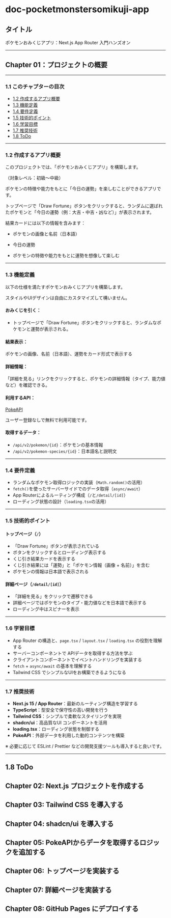 # doc-pocketmonstersomikuji-app

## タイトル

ポケモンおみくじアプリ：Next.js App Router 入門ハンズオン

---

## Chapter 01：プロジェクトの概要

---

### 1.1 このチャプターの目次

- [1.2 作成するアプリ概要](#12-作成するアプリ概要)
- [1.3 機能定義](#13-機能定義)
- [1.4 要件定義](#14-要件定義)
- [1.5 技術的ポイント](#15-技術的ポイント)
- [1.6 学習目標](#16-学習目標)
- [1.7 推奨技術](#17-推奨技術)
- [1.8 ToDo](#18-ToDo)
 
---

### 1.2 作成するアプリ概要

このプロジェクトでは、「ポケモンおみくじアプリ」を構築します。

（対象レベル：初級〜中級）

ポケモンの特徴や能力をもとに「今日の運勢」を楽しむことができるアプリです。

トップページで「Draw Fortune」ボタンをクリックすると、ランダムに選ばれたポケモンと「今日の運勢（例：大吉・中吉・凶など）」が表示されます。

結果カードには以下の情報を含みます：

* ポケモンの画像と名前（日本語）

* 今日の運勢

* ポケモンの特徴や能力をもとに運勢を想像して楽しむ

---

### 1.3 機能定義

以下の仕様を満たすポケモンおみくじアプリを構築します。

スタイルやUIデザインは自由にカスタマイズして構いません。

#### おみくじを引く：

- トップページで「Draw Fortune」ボタンをクリックすると、ランダムなポケモンと運勢が表示される。

#### 結果表示：

ポケモンの画像、名前（日本語）、運勢をカード形式で表示する

#### 詳細情報：

「詳細を見る」リンクをクリックすると、ポケモンの詳細情報（タイプ、能力値など）を確認できる。

#### 利用するAPI：

[PokeAPI](https://pokeapi.co/)

ユーザー登録なしで無料で利用可能です。

#### 取得するデータ：

* `/api/v2/pokemon/{id}`：ポケモンの基本情報
* `/api/v2/pokemon-species/{id}`：日本語名と説明文

---

### 1.4 要件定義

* ランダムなポケモン取得ロジックの実装（`Math.random()`の活用）
* `fetch()`を使ったサーバーサイドでのデータ取得（`async/await`）
* App Routerによるルーティング構成（`/`と`/detail/[id]`）
* ローディング状態の設計（`loading.tsx`の活用）

---

### 1.5 技術的ポイント

#### トップページ（`/`）

* 「Draw Fortune」ボタンが表示されている
* ボタンをクリックするとローディング表示する
* くじ引き結果カードを表示する
* くじ引き結果には「運勢」と「ポケモン情報（画像 + 名前）」を含む
* ポケモンの情報は日本語で表示される

#### 詳細ページ（`/detail/[id]`）

* 「詳細を見る」をクリックで遷移できる
* 詳細ページではポケモンのタイプ・能力値などを日本語で表示する
* ローディング中はスピナーを表示

---

### 1.6 学習目標

* App Router の構造と、`page.tsx` / `layout.tsx` / `loading.tsx` の役割を理解する
* サーバーコンポーネントで APIデータを取得する方法を学ぶ
* クライアントコンポーネントでイベントハンドリングを実装する
* `fetch` + `async/await` の基本を理解する
* Tailwind CSS でシンプルなUIをお構築できるようになる

---

### 1.7 推奨技術

- **Next.js 15 / App Router**：最新のルーティング構造を学習する
- **TypeScript**：型安全で保守性の高い開発を行う
- **Tailwind CSS**：シンプルで柔軟なスタイリングを実現
- **shadcn/ui**：高品質なUI コンポーネントを活用
- **loading.tsx**：ローディング状態を制御する
- **PokeAPI**：外部データを利用した動的コンテンツを構築

※ 必要に応じて ESLint / Prettier などの開発支援ツールも導入すると良いです。

---

## 1.8 ToDo

## Chapter 02: Next.js プロジェクトを作成する
## Chapter 03: Tailwind CSS を導入する
## Chapter 04: shadcn/ui を導入する
## Chapter 05: PokeAPIからデータを取得するロジックを追加する
## Chapter 06: トップページを実装する
## Chapter 07: 詳細ページを実装する
## Chapter 08: GitHub Pages にデプロイする
